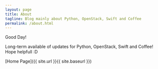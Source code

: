 ```yaml
---
layout: page
title: About
tagline: Blog mainly about Python, OpenStack, Swift and Coffee
permalink: /about.html
---
```


Good Day!

Long-term available of updates for Python, OpenStack, Swift and Coffee!  
Hope helpfull :D


[Home Page]({{ site.url }}{{ site.baseurl }})
